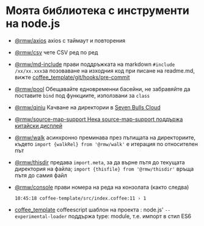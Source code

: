 # Моята библиотека с инструменти на node.js

* [@rmw/axios](//www.npmjs.com/package/@rmw/axios) axios с таймаут и повторения
* [@rmw/csv](//www.npmjs.com/package/@rmw/csv) чете CSV ред по ред
* [@rmw/md-include](//www.npmjs.com/package/@rmw/console) прави поддръжката на markdown `#include /xx/xx.xxx`за позоваване на изходния код при писане на readme.md, вижте [coffee_template/git/hooks/pre-commit](//github.com/rmw-lib/coffee_template/blob/master/.direnv/git/hooks/pre-commit)
* [@rmw/pool](//www.npmjs.com/package/@rmw/pool) Обещавайте едновременни басейни, не забравяйте да поставите `bind` под функциите, използвани за `class`
* [@rmw/qiniu](//www.npmjs.com/package/@rmw/qiniu) Качване на директории в [Seven Bulls Cloud](//www.qiniu.com)
* [@rmw/source-map-support Нека source-map-support поддържа китайски дисплей](//github.com/evanw/node-source-map-support/issues/301)
* [@rmw/walk](//www.npmjs.com/package/@rmw/walk) асинхронно преминава през пътищата на директориите, където `import {walkRel} from '@rmw/walk'` е итерация по относителен път
* [@rmw/thisdir](//www.npmjs.com/package/@rmw/walk) предава `import.meta`, за да върне пътя до текущата директория на файла; `import {thisfile} from '@rmw/thisdir'` връща пътя до самия файл
* [@rmw/console](//www.npmjs.com/package/@rmw/console) прави номера на реда на конзолата (както следва)
  
  ```
  10:45:18 coffee-template/src/index.coffee:11 › 1
  ```
  
* [coffee_template](//github.com/rmw-lib/coffee_template) coffeescript шаблон на проекта : node.js' `--experimental-loader` поддържа type: module, т.е. импорт в стил ES6